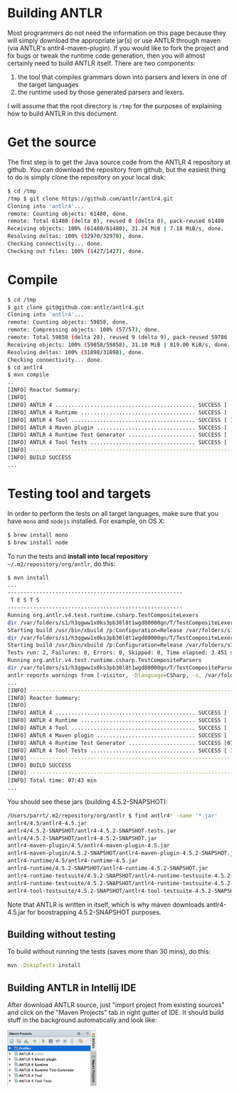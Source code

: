 # Building ANTLR

Most programmers do not need the information on this page because they will simply download the appropriate jar(s) or use ANTLR through maven (via ANTLR's antlr4-maven-plugin). If you would like to fork the project and fix bugs or tweak the runtime code generation, then you will almost certainly need to build ANTLR itself. There are two components:

 1. the tool that compiles grammars down into parsers and lexers in one of the target languages
 1. the runtime used by those generated parsers and lexers.

I will assume that the root directory is `/tmp` for the purposes of explaining how to build ANTLR in this document.

# Get the source

The first step is to get the Java source code from the ANTLR 4 repository at github. You can download the repository from github, but the easiest thing to do is simply clone the repository on your local disk:

```bash
$ cd /tmp
/tmp $ git clone https://github.com/antlr/antlr4.git
Cloning into 'antlr4'...
remote: Counting objects: 61480, done.
remote: Total 61480 (delta 0), reused 0 (delta 0), pack-reused 61480
Receiving objects: 100% (61480/61480), 31.24 MiB | 7.18 MiB/s, done.
Resolving deltas: 100% (32970/32970), done.
Checking connectivity... done.
Checking out files: 100% (1427/1427), done.
```

# Compile

```bash
$ cd /tmp
$ git clone git@github.com:antlr/antlr4.git
Cloning into 'antlr4'...
remote: Counting objects: 59858, done.
remote: Compressing objects: 100% (57/57), done.
remote: Total 59858 (delta 28), reused 9 (delta 9), pack-reused 59786
Receiving objects: 100% (59858/59858), 31.10 MiB | 819.00 KiB/s, done.
Resolving deltas: 100% (31898/31898), done.
Checking connectivity... done.
$ cd antlr4
$ mvn compile
..
[INFO] Reactor Summary:
[INFO] 
[INFO] ANTLR 4 ............................................ SUCCESS [  0.447 s]
[INFO] ANTLR 4 Runtime .................................... SUCCESS [  3.113 s]
[INFO] ANTLR 4 Tool ....................................... SUCCESS [ 14.408 s]
[INFO] ANTLR 4 Maven plugin ............................... SUCCESS [  1.276 s]
[INFO] ANTLR 4 Runtime Test Generator ..................... SUCCESS [  0.773 s]
[INFO] ANTLR 4 Tool Tests ................................. SUCCESS [  6.920 s]
[INFO] ------------------------------------------------------------------------
[INFO] BUILD SUCCESS
...
```

# Testing tool and targets

In order to perform the tests on all target languages, make sure that you have `mono` and `nodejs` installed. For example, on OS X:

```bash
$ brew install mono
$ brew install node
```

To run the tests and **install into local repository** `~/.m2/repository/org/antlr`, do this:

```bash
$ mvn install
...
-------------------------------------------------------
 T E S T S
-------------------------------------------------------
Running org.antlr.v4.test.runtime.csharp.TestCompositeLexers
dir /var/folders/s1/h3qgww1x0ks3pb30l8t1wgd80000gn/T/TestCompositeLexers-1446068612451
Starting build /usr/bin/xbuild /p:Configuration=Release /var/folders/s1/h3qgww1x0ks3pb30l8t1wgd80000gn/T/TestCompositeLexers-1446068612451/Antlr4.Test.mono.csproj
dir /var/folders/s1/h3qgww1x0ks3pb30l8t1wgd80000gn/T/TestCompositeLexers-1446068615081
Starting build /usr/bin/xbuild /p:Configuration=Release /var/folders/s1/h3qgww1x0ks3pb30l8t1wgd80000gn/T/TestCompositeLexers-1446068615081/Antlr4.Test.mono.csproj
Tests run: 2, Failures: 0, Errors: 0, Skipped: 0, Time elapsed: 3.451 sec
Running org.antlr.v4.test.runtime.csharp.TestCompositeParsers
dir /var/folders/s1/h3qgww1x0ks3pb30l8t1wgd80000gn/T/TestCompositeParsers-1446068615864
antlr reports warnings from [-visitor, -Dlanguage=CSharp, -o, /var/folders/s1/h3qgww1x0ks3pb30l8t1wgd80000gn/T/TestCompositeParsers-1446068615864, -lib, /var/folders/s1/h3qgww1x0ks3pb30l8t1wgd80000gn/T/TestCompositeParsers-1446068615864, -encoding, UTF-8, /var/folders/s1/h3qgww1x0ks3pb30l8t1wgd80000gn/T/TestCompositeParsers-1446068615864/M.g4]
...
[INFO] ------------------------------------------------------------------------
[INFO] Reactor Summary:
[INFO] 
[INFO] ANTLR 4 ............................................ SUCCESS [  0.462 s]
[INFO] ANTLR 4 Runtime .................................... SUCCESS [  9.163 s]
[INFO] ANTLR 4 Tool ....................................... SUCCESS [  3.683 s]
[INFO] ANTLR 4 Maven plugin ............................... SUCCESS [  1.897 s]
[INFO] ANTLR 4 Runtime Test Generator ..................... SUCCESS [07:11 min]
[INFO] ANTLR 4 Tool Tests ................................. SUCCESS [ 16.694 s]
[INFO] ------------------------------------------------------------------------
[INFO] BUILD SUCCESS
[INFO] ------------------------------------------------------------------------
[INFO] Total time: 07:43 min
...
```

You should see these jars (building 4.5.2-SNAPSHOT):

```bash
/Users/parrt/.m2/repository/org/antlr $ find antlr4* -name '*.jar'
antlr4/4.5/antlr4-4.5.jar
antlr4/4.5.2-SNAPSHOT/antlr4-4.5.2-SNAPSHOT-tests.jar
antlr4/4.5.2-SNAPSHOT/antlr4-4.5.2-SNAPSHOT.jar
antlr4-maven-plugin/4.5/antlr4-maven-plugin-4.5.jar
antlr4-maven-plugin/4.5.2-SNAPSHOT/antlr4-maven-plugin-4.5.2-SNAPSHOT.jar
antlr4-runtime/4.5/antlr4-runtime-4.5.jar
antlr4-runtime/4.5.2-SNAPSHOT/antlr4-runtime-4.5.2-SNAPSHOT.jar
antlr4-runtime-testsuite/4.5.2-SNAPSHOT/antlr4-runtime-testsuite-4.5.2-SNAPSHOT-tests.jar
antlr4-runtime-testsuite/4.5.2-SNAPSHOT/antlr4-runtime-testsuite-4.5.2-SNAPSHOT.jar
antlr4-tool-testsuite/4.5.2-SNAPSHOT/antlr4-tool-testsuite-4.5.2-SNAPSHOT.jar
```

Note that ANTLR is written in itself, which is why maven downloads antlr4-4.5.jar for boostrapping 4.5.2-SNAPSHOT purposes.

## Building without testing
To build without running the tests (saves more than 30 mins), do this:

```bash
mvn -DskipTests install
```

## Building ANTLR in Intellij IDE

After download ANTLR source, just "import project from existing sources" and click on the "Maven Projects" tab in right gutter of IDE. It should build stuff in the background automatically and look like:

<img src=images/intellij-maven.png width=200>

